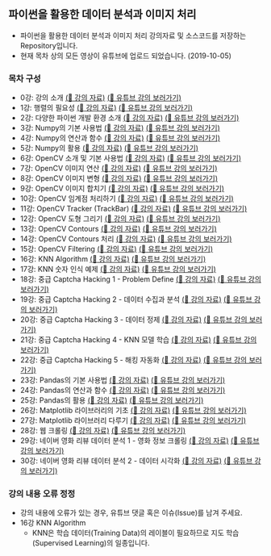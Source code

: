 ## 파이썬을 활용한 데이터 분석과 이미지 처리
* 파이썬을 활용한 데이터 분석과 이미지 처리 강의자료 및 소스코드를 저장하는 Repository입니다.
* 현재 목차 상의 모든 영상이 유튜브에 업로드 되었습니다. (2019-10-05)

### 목차 구성
* 0강: 강의 소개 [(:bookmark_tabs: 강의 자료)](/00.%20강의%20소개/) [(:link: 유튜브 강의 보러가기)](https://www.youtube.com/watch?v=V8Lpf3WCZ4g&list=PLRx0vPvlEmdBx9X5xSgcEk4CEbzEiws8C&index=1)
* 1강: 행렬의 필요성 [(:bookmark_tabs: 강의 자료)](/01.%20행렬의%20필요성/) [(:link: 유튜브 강의 보러가기)](https://www.youtube.com/watch?v=hqqmIemBbvw&list=PLRx0vPvlEmdBx9X5xSgcEk4CEbzEiws8C&index=2)
* 2강: 다양한 파이썬 개발 환경 소개 [(:bookmark_tabs: 강의 자료)](/02.%20다양한%20파이썬%20개발%20환경%20소개/)  [(:link: 유튜브 강의 보러가기)](https://www.youtube.com/watch?v=YkeGZ3MGr3o&list=PLRx0vPvlEmdBx9X5xSgcEk4CEbzEiws8C&index=3)
* 3강: Numpy의 기본 사용법 [(:bookmark_tabs: 강의 자료)](/03.%20Numpy의%20기본%20사용법/) [(:link: 유튜브 강의 보러가기)](https://www.youtube.com/watch?v=LdoJAC26MIc&list=PLRx0vPvlEmdBx9X5xSgcEk4CEbzEiws8C&index=4)
* 4강: Numpy의 연산과 함수 [(:bookmark_tabs: 강의 자료)](/04.%20Numpy의%20연산과%20함수/) [(:link: 유튜브 강의 보러가기)](https://www.youtube.com/watch?v=k4bTgociqZ8&list=PLRx0vPvlEmdBx9X5xSgcEk4CEbzEiws8C&index=5)
* 5강: Numpy의 활용 [(:bookmark_tabs: 강의 자료)](/05.%20Numpy의%20활용/) [(:link: 유튜브 강의 보러가기)](https://www.youtube.com/watch?v=Ohein9rZ4fk&list=PLRx0vPvlEmdBx9X5xSgcEk4CEbzEiws8C&index=6)
* 6강: OpenCV 소개 및 기본 사용법 [(:bookmark_tabs: 강의 자료)](/06.%20OpenCV%20소개%20및%20기본%20사용법/) [(:link: 유튜브 강의 보러가기)](https://www.youtube.com/watch?v=F2FRpmh9sQo&list=PLRx0vPvlEmdBx9X5xSgcEk4CEbzEiws8C&index=7)
* 7강: OpenCV 이미지 연산 [(:bookmark_tabs: 강의 자료)](/07.%20OpenCV%20이미지%20연산/) [(:link: 유튜브 강의 보러가기)](https://www.youtube.com/watch?v=KkQC3q3mTgo&list=PLRx0vPvlEmdBx9X5xSgcEk4CEbzEiws8C&index=8)
* 8강: OpenCV 이미지 변형 [(:bookmark_tabs: 강의 자료)](/08.%20OpenCV%20이미지%20변형/) [(:link: 유튜브 강의 보러가기)](https://www.youtube.com/watch?v=Dov-49fwaG4&list=PLRx0vPvlEmdBx9X5xSgcEk4CEbzEiws8C&index=9)
* 9강: OpenCV 이미지 합치기 [(:bookmark_tabs: 강의 자료)](/09.%20OpenCV%20이미지%20합치기/) [(:link: 유튜브 강의 보러가기)](https://www.youtube.com/watch?v=WWLsrX42lbU&list=PLRx0vPvlEmdBx9X5xSgcEk4CEbzEiws8C&index=10)
* 10강: OpenCV 임계점 처리하기 [(:bookmark_tabs: 강의 자료)](/10.%20OpenCV%20임계점%20처리하기/) [(:link: 유튜브 강의 보러가기)](https://www.youtube.com/watch?v=Xqm4R1cKbFI&list=PLRx0vPvlEmdBx9X5xSgcEk4CEbzEiws8C&index=11)
* 11강: OpenCV Tracker (TrackBar) [(:bookmark_tabs: 강의 자료)](/11.%20OpenCV%20Tracker/) [(:link: 유튜브 강의 보러가기)](https://www.youtube.com/watch?v=61dNYY1_IIE&list=PLRx0vPvlEmdBx9X5xSgcEk4CEbzEiws8C&index=12)
* 12강: OpenCV 도형 그리기 [(:bookmark_tabs: 강의 자료)](/12.%20OpenCV%20도형%20그리기/) [(:link: 유튜브 강의 보러가기)](https://www.youtube.com/watch?v=2SwYwlVcxhA&list=PLRx0vPvlEmdBx9X5xSgcEk4CEbzEiws8C&index=13)
* 13강: OpenCV Contours [(:bookmark_tabs: 강의 자료)](/13.%20OpenCV%20Contours/) [(:link: 유튜브 강의 보러가기)](https://www.youtube.com/watch?v=E8LPYLcIn4Q&list=PLRx0vPvlEmdBx9X5xSgcEk4CEbzEiws8C&index=14)
* 14강: OpenCV Contours 처리 [(:bookmark_tabs: 강의 자료)](/14.%20OpenCV%20Contours%20처리/) [(:link: 유튜브 강의 보러가기)](https://www.youtube.com/watch?v=xBfq6DJQ8xs&list=PLRx0vPvlEmdBx9X5xSgcEk4CEbzEiws8C&index=15)
* 15강: OpenCV Filtering [(:bookmark_tabs: 강의 자료)](/15.%20OpenCV%20Filtering/) [(:link: 유튜브 강의 보러가기)](https://www.youtube.com/watch?v=5V_iHjiey2o&list=PLRx0vPvlEmdBx9X5xSgcEk4CEbzEiws8C&index=16)
* 16강: KNN Algorithm [(:bookmark_tabs: 강의 자료)](/16.%20KNN%20Algorithm/) [(:link: 유튜브 강의 보러가기)](https://www.youtube.com/watch?v=QRWNto6BsfY&list=PLRx0vPvlEmdBx9X5xSgcEk4CEbzEiws8C&index=17)
* 17강: KNN 숫자 인식 예제 [(:bookmark_tabs: 강의 자료)](/17.%20KNN%20숫자%20인식%20예제/) [(:link: 유튜브 강의 보러가기)](https://www.youtube.com/watch?v=dsmXqJ9hkgQ&list=PLRx0vPvlEmdBx9X5xSgcEk4CEbzEiws8C&index=18)
* 18강: 중급 Captcha Hacking 1 - Problem Define [(:bookmark_tabs: 강의 자료)](/18.%20중급%20Captcha%20Hacking%201%20-%20Problem%20Define/) [(:link: 유튜브 강의 보러가기)](https://www.youtube.com/watch?v=vKktSCf2ru0&list=PLRx0vPvlEmdBx9X5xSgcEk4CEbzEiws8C&index=19)
* 19강: 중급 Captcha Hacking 2 - 데이터 수집과 분석 [(:bookmark_tabs: 강의 자료)](/19.%20중급%20Captcha%20Hacking%202%20-%20데이터%20수집과%20분석/) [(:link: 유튜브 강의 보러가기)](https://www.youtube.com/watch?v=2zdiZI1ndjo&list=PLRx0vPvlEmdBx9X5xSgcEk4CEbzEiws8C&index=20)
* 20강: 중급 Captcha Hacking 3 - 데이터 정제 [(:bookmark_tabs: 강의 자료)](/20.%20중급%20Captcha%20Hacking%203%20-%20데이터%20정제/) [(:link: 유튜브 강의 보러가기)](https://www.youtube.com/watch?v=ovsK_AxqFIQ&list=PLRx0vPvlEmdBx9X5xSgcEk4CEbzEiws8C&index=21)
* 21강: 중급 Captcha Hacking 4 - KNN 모델 학습 [(:bookmark_tabs: 강의 자료)](/21.%20중급%20Captcha%20Hacking%204%20-%20KNN%20모델%20학습/) [(:link: 유튜브 강의 보러가기)](https://www.youtube.com/watch?v=-LM6kkkNhY0&list=PLRx0vPvlEmdBx9X5xSgcEk4CEbzEiws8C&index=22)
* 22강: 중급 Captcha Hacking 5 - 해킹 자동화 [(:bookmark_tabs: 강의 자료)](/22.%20중급%20Captcha%20Hacking%205%20-%20해킹%20자동화/) [(:link: 유튜브 강의 보러가기)](https://www.youtube.com/watch?v=3T2nShDtSME&list=PLRx0vPvlEmdBx9X5xSgcEk4CEbzEiws8C&index=23)
* 23강: Pandas의 기본 사용법 [(:bookmark_tabs: 강의 자료)](/23.%20Pandas의%20기본%20사용법/) [(:link: 유튜브 강의 보러가기)](https://www.youtube.com/watch?v=9PF4BAFh-J8&list=PLRx0vPvlEmdBx9X5xSgcEk4CEbzEiws8C&index=24)
* 24강: Pandas의 연산과 함수 [(:bookmark_tabs: 강의 자료)](/24.%20Pandas의%20연산과%20함수/) [(:link: 유튜브 강의 보러가기)](https://www.youtube.com/watch?v=BZIsxdEybxo&list=PLRx0vPvlEmdBx9X5xSgcEk4CEbzEiws8C&index=25)
* 25강: Pandas의 활용 [(:bookmark_tabs: 강의 자료)](/25.%20Pandas의%20활용/) [(:link: 유튜브 강의 보러가기)](https://www.youtube.com/watch?v=5ZiP4HRFBqU&list=PLRx0vPvlEmdBx9X5xSgcEk4CEbzEiws8C&index=26)
* 26강: Matplotlib 라이브러리의 기초 [(:bookmark_tabs: 강의 자료)](/26.%20Matplotlib%20라이브러리의%20기초/) [(:link: 유튜브 강의 보러가기)](https://www.youtube.com/watch?v=kdf2RLwec8s&list=PLRx0vPvlEmdBx9X5xSgcEk4CEbzEiws8C&index=27)
* 27강: Matplotlib 라이브러리 다루기 [(:bookmark_tabs: 강의 자료)](/27.%20Matploblib%20라이브러리%20다루기/) [(:link: 유튜브 강의 보러가기)](https://www.youtube.com/watch?v=Ghq4oSxk0Fg&list=PLRx0vPvlEmdBx9X5xSgcEk4CEbzEiws8C&index=28)
* 28강: 웹 크롤링 [(:bookmark_tabs: 강의 자료)](/28.%20웹%20크롤링/) [(:link: 유튜브 강의 보러가기)](https://www.youtube.com/watch?v=gKCkz0lXWR4&list=PLRx0vPvlEmdBx9X5xSgcEk4CEbzEiws8C&index=29)
* 29강: 네이버 영화 리뷰 데이터 분석 1 - 영화 정보 크롤링 [(:bookmark_tabs: 강의 자료)](/29.%20네이버%20영화%20리뷰%20데이터%20분석%20①%20영화%20정보%20크롤링/) [(:link: 유튜브 강의 보러가기)](https://www.youtube.com/watch?v=8rgCwpA4Fms&list=PLRx0vPvlEmdBx9X5xSgcEk4CEbzEiws8C&index=30)
* 30강: 네이버 영화 리뷰 데이터 분석 2 - 데이터 시각화 [(:bookmark_tabs: 강의 자료)](/30.%20네이버%20영화%20리뷰%20데이터%20분석%20②%20데이터%20시각화/) [(:link: 유튜브 강의 보러가기)](https://www.youtube.com/watch?v=L4WMGMtmXFA&list=PLRx0vPvlEmdBx9X5xSgcEk4CEbzEiws8C&index=31)

### 강의 내용 오류 정정

* 강의 내용에 오류가 있는 경우, 유튜브 댓글 혹은 이슈(Issue)를 남겨 주세요.
* 16강 KNN Algorithm
    * KNN은 학습 데이터(Training Data)의 레이블이 필요하므로 지도 학습(Supervised Learning)의 일종입니다.
